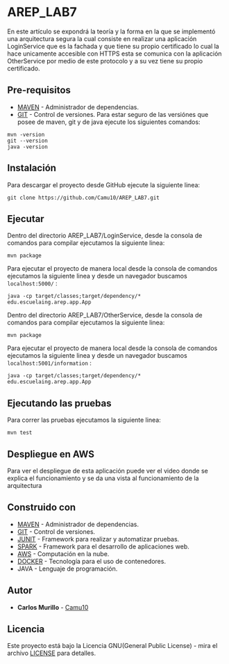 # AREP_LAB7
En este artículo se expondrá la teoría y la forma en la que se implementó una arquitectura segura la cual consiste en realizar una aplicación LoginService que es la fachada y que tiene su propio certificado lo cual la hace unicamente accesible con HTTPS esta se comunica con la aplicación OtherService por medio de este protocolo y a su vez tiene su propio certificado.

## Pre-requisitos
* [MAVEN](https://maven.apache.org/) - Administrador de dependencias.
* [GIT](https://git-scm.com/) - Control de versiones.
Para estar seguro de las versiónes que posee de maven, git y de java ejecute los siguientes comandos:
```
mvn -version  
git --version  
java -version  
```
## Instalación 
Para descargar el proyecto desde GitHub ejecute la siguiente linea:
```
git clone https://github.com/Camu10/AREP_LAB7.git
```

## Ejecutar
Dentro del directorio AREP_LAB7/LoginService, desde la consola de comandos para compilar ejecutamos la siguiente linea:
```
mvn package
```
Para ejecutar el proyecto de manera local desde la consola de comandos ejecutamos la siguiente linea y desde un navegador buscamos `localhost:5000/` :
```
java -cp target/classes;target/dependency/* edu.escuelaing.arep.app.App
```

Dentro del directorio AREP_LAB7/OtherService, desde la consola de comandos para compilar ejecutamos la siguiente linea:
```
mvn package
```
Para ejecutar el proyecto de manera local desde la consola de comandos ejecutamos la siguiente linea y desde un navegador buscamos `localhost:5001/information` :
```
java -cp target/classes;target/dependency/* edu.escuelaing.arep.app.App
```

## Ejecutando las pruebas
Para correr las pruebas ejecutamos la siguiente linea:
```
mvn test
```
## Despliegue en AWS
Para ver el despliegue de esta aplicación puede ver el video donde se explica el funcionamiento y se da una vista al funcionamiento de la arquitectura 

## Construido con
* [MAVEN](https://maven.apache.org/) - Administrador de dependencias.
* [GIT](https://git-scm.com/) - Control de versiones.
* [JUNIT](https://junit.org/junit5/) - Framework para realizar y automatizar pruebas.
* [SPARK](http://sparkjava.com/) - Framework para el desarrollo de aplicaciones web.
* [AWS](https://aws.amazon.com/es/console/) - Computación en la nube.
* [DOCKER](https://www.docker.com/) - Tecnología para el uso de contenedores.
* JAVA - Lenguaje de programación.

## Autor
* **Carlos Murillo** - [Camu10](https://github.com/Camu10)

## Licencia
Este proyecto está bajo la Licencia GNU(General Public License) - mira el archivo [LICENSE](LICENSE) para detalles.
